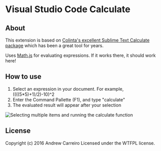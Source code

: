 # Visual Studio Code Calculate

## About 
This extension is based on [Colinta's excellent Sublime Text Calculate package](https://github.com/colinta/SublimeCalculate) which has been a great tool for years.

Uses [Math.js](https://github.com/josdejong/mathjs) for evaluating expressions. If it works there, it should work here!

## How to use
1. Select an expression in your document. For example, ((((5*5)+1)/2)-10)^2
2. Enter the Command Pallette (F1), and type "calculate"
3. The evaluated result will appear after your selection

![Selecting multiple items and running the calculate function](http://i.imgur.com/a1LDrLH.gif "Selecting multiple items and running the calculate function")

## License
Copyright (c) 2016 Andrew Carreiro
Licensed under the WTFPL license.